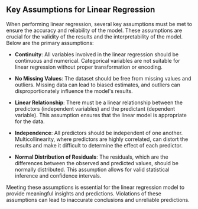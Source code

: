 ## Key Assumptions for Linear Regression

When performing linear regression, several key assumptions must be met to ensure the accuracy and reliability of the model. These assumptions are crucial for the validity of the results and the interpretability of the model. Below are the primary assumptions:

- **Continuity**: All variables involved in the linear regression should be continuous and numerical. Categorical variables are not suitable for linear regression without proper transformation or encoding.

- **No Missing Values**: The dataset should be free from missing values and outliers. Missing data can lead to biased estimates, and outliers can disproportionately influence the model's results.

- **Linear Relationship**: There must be a linear relationship between the predictors (independent variables) and the predictant (dependent variable). This assumption ensures that the linear model is appropriate for the data.

- **Independence**: All predictors should be independent of one another. Multicollinearity, where predictors are highly correlated, can distort the results and make it difficult to determine the effect of each predictor.

- **Normal Distribution of Residuals**: The residuals, which are the differences between the observed and predicted values, should be normally distributed. This assumption allows for valid statistical inference and confidence intervals.

Meeting these assumptions is essential for the linear regression model to provide meaningful insights and predictions. Violations of these assumptions can lead to inaccurate conclusions and unreliable predictions.